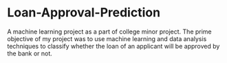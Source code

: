 # Loan-Approval-Prediction
A machine learning project as a part of college minor project. The prime objective of my project was to use machine learning and data analysis techniques to classify whether the loan of an applicant will be approved by the bank or not.
